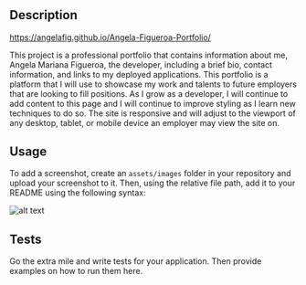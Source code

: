 # <Angela-Mariana-Figueroa-Portfolio>

## Description

https://angelafig.github.io/Angela-Figueroa-Portfolio/

This project is a professional portfolio that contains information about me, Angela Mariana Figueroa, the developer, including a brief bio, contact information, and links to my deployed applications.  This portfolio is a platform that I will use to showcase my work and talents to future employers that are looking to fill positions.  As I grow as a developer, I will continue to add content to this page and I will continue to improve styling as I learn new techniques to do so.  The site is responsive and will adjust to the viewport of any desktop, tablet, or mobile device an employer may view the site on.  

<!-- Note: I have struggled with adding flexbox correctly.  One will notice that my work image links are not in a row as I would like them to be. -->

## Usage


To add a screenshot, create an `assets/images` folder in your repository and upload your screenshot to it. Then, using the relative file path, add it to your README using the following syntax:

![alt text](assets/images/screenshot.png)



## Tests

Go the extra mile and write tests for your application. Then provide examples on how to run them here.
